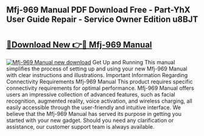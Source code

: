 ## Mfj-969 Manual PDF Download Free - Part-YhX User Guide Repair - Service Owner Edition u8BJT

# <h2><a href="http://cf20365.oget.top/?id=Mfj-969+Manual">🔗Download New 👉🔴 Mfj-969 Manual</a></h2>

[![Mfj-969 Manual new download](https://i.imgur.com/5g1atiW.png)](http://cf20365.oget.top/?id=Mfj-969+Manual)
Get Up and Running This manual simplifies the process of setting up and using your new Mfj-969 Manual with clear instructions and illustrations. Important Information Regarding Connectivity Requirements Mfj-969 Manual This product requires specific connectivity requirements for optimal performance. Mfj-969 Manual offers users an impressive collection of advanced features, such as facial recognition, augmented reality, voice activation, and wireless charging, all easily accessible through the user-friendly and intuitive interface. We believe that the Mfj-969 Manual has served its purpose in getting you started with your new gadget. Should you need any clarification or assistance, our customer support team is always available.

